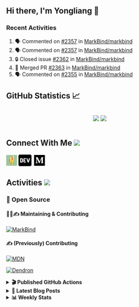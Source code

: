 ## Hi there, I'm Yongliang 👋

### Recent Activities

<!--START_SECTION:activity-->
1. 🗣 Commented on [#2357](https://github.com/MarkBind/markbind/pull/2357#issuecomment-1702251672) in [MarkBind/markbind](https://github.com/MarkBind/markbind)
2. 🗣 Commented on [#2357](https://github.com/MarkBind/markbind/pull/2357#issuecomment-1702086262) in [MarkBind/markbind](https://github.com/MarkBind/markbind)
3. 🔒 Closed issue [#2362](https://github.com/MarkBind/markbind/issues/2362) in [MarkBind/markbind](https://github.com/MarkBind/markbind)
4. 🎉 Merged PR [#2363](https://github.com/MarkBind/markbind/pull/2363) in [MarkBind/markbind](https://github.com/MarkBind/markbind)
5. 🗣 Commented on [#2355](https://github.com/MarkBind/markbind/pull/2355#issuecomment-1694783826) in [MarkBind/markbind](https://github.com/MarkBind/markbind)
<!--END_SECTION:activity-->

## GitHub Statistics :chart_with_upwards_trend:
<div align="center">
<div style="display: flex; align-items: center; justify-content: center;">

[![](https://github-readme-stats-tlylt.vercel.app/api?username=tlylt&show_icons=true&theme=tokyonight&hide_border=true&locale=en)](https://github.com/tlylt)
[![](https://github-readme-streak-stats.herokuapp.com/?user=tlylt&theme=tokyonight&hide_border=true)](https://github.com/tlylt)
</div>
</div>

## Connect With Me <img src="https://media.giphy.com/media/2wh5K5yE3ulp3xgYcG/giphy-downsized.gif" width="30">

<a href="https://www.yongliangliu.com/" target="_blank"><img align="center" src="static/site-icon.png" alt="yongliangliu.com" height="29" width="29" /></a>
<a href="https://dev.to/tlylt" target="_blank"><img align="center" src="static/dev-badge.svg" alt="dev.to/tlylt" height="35" width="35" /></a>
<a href="https://tlylt.medium.com" target="_blank"><img align="center" src="static/medium.png" alt="tlylt.medium.com" height="35" width="35" /></a>

## Activities <img src="https://media.giphy.com/media/WUlplcMpOCEmTGBtBW/giphy.gif" width="30">

### 🔭 Open Source

#### 👷‍♂️✍️ Maintaining & Contributing
[![MarkBind](https://github-readme-stats-tlylt.vercel.app/api/pin/?username=markbind&repo=markbind)](https://github.com/MarkBind/markbind)

#### ✍️ (Previously) Contributing
[![MDN](https://github-readme-stats-tlylt.vercel.app/api/pin/?username=mdn&repo=content)](https://github.com/mdn/content/issues?q=is%3Aopen+involves%3A%40me+sort%3Aupdated-desc)

[![Dendron](https://github-readme-stats-tlylt.vercel.app/api/pin/?username=dendronhq&repo=dendron)](https://github.com/dendronhq/dendron/issues?q=is%3Aopen+involves%3A%40me+sort%3Aupdated-desc)

<details>
<summary> <b>🎬 Published GitHub Actions </b> </summary>

[![install-graphviz](https://github-readme-stats-tlylt.vercel.app/api/pin/?username=tlylt&repo=install-graphviz)](https://github.com/tlylt/install-graphviz)

[![reposense-action](https://github-readme-stats-tlylt.vercel.app/api/pin/?username=tlylt&repo=reposense-action)](https://github.com/tlylt/reposense-action)

[![markbin-action](https://github-readme-stats-tlylt.vercel.app/api/pin/?username=markbind&repo=markbind-action)](https://github.com/MarkBind/markbind-action)

</details>

<details>
<summary> <b>📕 Latest Blog Posts</b> </summary>

<!-- BLOG-POST-LIST:START -->
- [Deploy a ChatGPT API Server in no time](https://www.yongliangliu.com/blog/chatgpt-nextjs-server/)
- [Creating a regex-based Markdown parser in TypeScript](https://www.yongliangliu.com/blog/rmark/)
- [Create VSCode Snippets for Markdown Blog Workflows](https://www.yongliangliu.com/blog/vscode-snippets/)
- [Brag Doc 2023](https://www.yongliangliu.com/blog/brag-doc-2023/)
- [My Journey into Open Source](https://www.yongliangliu.com/blog/my-journey-into-open-source/)
<!-- BLOG-POST-LIST:END -->

</details>

<details>
<summary> <b>📊 Weekly Stats</b> </summary>

<!--START_SECTION:waka-->
![Code Time](http://img.shields.io/badge/Code%20Time-1%2C122%20hrs%2036%20mins-blue)

**🐱 My GitHub Data** 

> 📦 654.0 kB Used in GitHub's Storage 
 > 
> 🏆 1,481 Contributions in the Year 2023
 > 
> 🚫 Not Opted to Hire
 > 
> 📜 174 Public Repositories 
 > 
> 🔑 40 Private Repositories 
 > 
**I'm an Early 🐤** 

```text
🌞 Morning                3925 commits        ███████░░░░░░░░░░░░░░░░░░   29.37 % 
🌆 Daytime                3585 commits        ███████░░░░░░░░░░░░░░░░░░   26.83 % 
🌃 Evening                4956 commits        █████████░░░░░░░░░░░░░░░░   37.08 % 
🌙 Night                  898 commits         ██░░░░░░░░░░░░░░░░░░░░░░░   06.72 % 
```
📅 **I'm Most Productive on Wednesday** 

```text
Monday                   1750 commits        ███░░░░░░░░░░░░░░░░░░░░░░   13.09 % 
Tuesday                  1950 commits        ████░░░░░░░░░░░░░░░░░░░░░   14.59 % 
Wednesday                2160 commits        ████░░░░░░░░░░░░░░░░░░░░░   16.16 % 
Thursday                 1676 commits        ███░░░░░░░░░░░░░░░░░░░░░░   12.54 % 
Friday                   1719 commits        ███░░░░░░░░░░░░░░░░░░░░░░   12.86 % 
Saturday                 2041 commits        ████░░░░░░░░░░░░░░░░░░░░░   15.27 % 
Sunday                   2068 commits        ████░░░░░░░░░░░░░░░░░░░░░   15.47 % 
```


📊 **This Week I Spent My Time On** 

```text
🕑︎ Time Zone: Asia/Singapore

💬 Programming Languages: 
Markdown                 3 hrs 40 mins       █████████████░░░░░░░░░░░░   50.38 % 
JavaScript               1 hr 7 mins         ████░░░░░░░░░░░░░░░░░░░░░   15.53 % 
TypeScript               1 hr 1 min          ████░░░░░░░░░░░░░░░░░░░░░   14.18 % 
JSON                     19 mins             █░░░░░░░░░░░░░░░░░░░░░░░░   04.40 % 
CSS                      15 mins             █░░░░░░░░░░░░░░░░░░░░░░░░   03.54 % 
```


 Last Updated on 02/09/2023 00:44:58 UTC
<!--END_SECTION:waka-->

</details>
